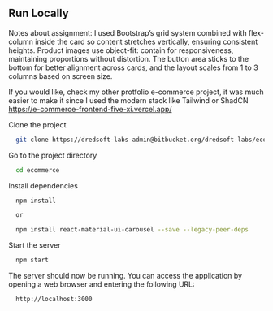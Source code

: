 ## Run Locally

Notes about assignment:
I used Bootstrap’s grid system combined with flex-column inside the card so content stretches vertically, ensuring consistent heights. Product images use object-fit: contain for responsiveness, maintaining proportions without distortion. The button area sticks to the bottom for better alignment across cards, and the layout scales from 1 to 3 columns based on screen size.

If you would like, check my other protfolio e-commerce project, it was much easier to make it since I used the modern stack like Tailwind or ShadCN
https://e-commerce-frontend-five-xi.vercel.app/

Clone the project

```bash
  git clone https://dredsoft-labs-admin@bitbucket.org/dredsoft-labs/ecommerce.git
```

Go to the project directory

```bash
  cd ecommerce
```

Install dependencies

```bash
  npm install

  or 

  npm install react-material-ui-carousel --save --legacy-peer-deps
```

Start the server

```bash
  npm start
```

The server should now be running. You can access the application by opening a web browser and entering the following URL:

```bash
  http://localhost:3000
```
